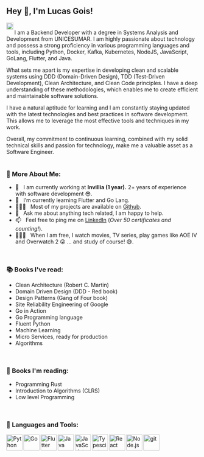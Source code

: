 ## Hey 👋, I'm Lucas Gois!

<a href='https://www.linkedin.com/in/lucasgois1/'><img align='left' alt="linkedin" src="https://raw.githubusercontent.com/rahul-jha98/rahul-jha98/561d474902b59c7429ec22bb73e225696c27b202/assets/linkedin.svg" height='18px'/></a>
<br/>
I am a Backend Developer with a degree in Systems Analysis and Development from UNICESUMAR. I am highly passionate about technology and possess a strong proficiency in various programming languages and tools, including Python, Docker, Kafka, Kubernetes, NodeJS, JavaScript, GoLang, Flutter, and Java.

What sets me apart is my expertise in developing clean and scalable systems using DDD (Domain-Driven Design), TDD (Test-Driven Development), Clean Architecture, and Clean Code principles. I have a deep understanding of these methodologies, which enables me to create efficient and maintainable software solutions.

I have a natural aptitude for learning and I am constantly staying updated with the latest technologies and best practices in software development. This allows me to leverage the most effective tools and techniques in my work.

Overall, my commitment to continuous learning, combined with my solid technical skills and passion for technology, make me a valuable asset as a Software Engineer.
<br/>
<br/>
  
### 🧐 More About Me:

- 🔭 &nbsp; I am currently working at **Invillia (1 year).** 2+ years of experience with software development 😎. 
- 🌱 &nbsp; I’m currently learning Flutter and Go Lang.
- 👨🏻‍💻 &nbsp; Most of my projects are available on [Github](https://github.com/LucasGois1?tab=repositories).
- 💬 &nbsp; Ask me about anything tech related, I am happy to help.
- 📫 &nbsp; Feel free to ping me on [LinkedIn](https://www.linkedin.com/in/lucasgois1/) (*Over 50 certificates and counting!*).
- 🏃🏻‍♂️ &nbsp; When I am free, I watch movies, TV series, play games like AOE IV and Overwatch 2 😜 ... and study of course! 😅. 

<br>

### 📚 Books I've read:

- Clean Architecture (Robert C. Martin)
- Domain Driven Design (DDD - Red book)
- Design Patterns (Gang of Four book)
- Site Reliability Engineering of Google
- Go in Action
- Go Programming language
- Fluent Python
- Machine Learning
- Micro Services, ready for production
- Algorithms

<br>

### 📖 Books I'm reading:

- Programming Rust
- Introduction to Algorithms (CLRS)
- Low level Programming

<br>

### 🔨 Languages and Tools:
<a href="https://www.python.org" target="_blank"><img align="left" alt="Python" height ="42px" src="https://raw.githubusercontent.com/rahul-jha98/github_readme_icons/main/language_and_tools/square/python/python.svg"></a>
<a href="https://go.dev/" target="_blank"><img align="left" alt="Go" height ="42px" src="https://raw.githubusercontent.com/rahul-jha98/README_icons/main/language_and_tools/square/go/go.svg"></a>
<a href="https://flutter.dev/" target="_blank"><img align="left" alt="Flutter" height ="42px" src="https://raw.githubusercontent.com/rahul-jha98/README_icons/main/language_and_tools/square/flutter/flutter.svg"></a>
<a href="https://www.java.com" target="_blank"><img align="left" alt="Java" height ="42px" src="https://raw.githubusercontent.com/rahul-jha98/github_readme_icons/main/language_and_tools/square/java/java.svg"></a>
<a href="https://developer.mozilla.org/en-US/docs/Web/JavaScript" target="_blank"> <img align="left" alt="JavaScript" height ="42px"  src="https://raw.githubusercontent.com/rahul-jha98/github_readme_icons/main/language_and_tools/square/javascript/javascript.svg"> </a>
<a href="https://www.typescriptlang.org/" target="_blank"><img align="left" alt="Typescirpt" height ="42px" src="https://raw.githubusercontent.com/rahul-jha98/github_readme_icons/main/language_and_tools/square/typescript/typescript.svg"></a>
<a href="https://reactjs.org/" target="_blank"> <img align="left" alt="React" height ="42px" src="https://raw.githubusercontent.com/rahul-jha98/github_readme_icons/main/language_and_tools/square/react/react.svg"></a>
<a href="https://nodejs.org" target="_blank"><img align="left" alt="Node.js" height ="42px" src="https://raw.githubusercontent.com/rahul-jha98/github_readme_icons/main/language_and_tools/square/node/node.svg"></a>
<a href="https://git-scm.com/" target="_blank"> <img src="https://raw.githubusercontent.com/rahul-jha98/github_readme_icons/main/language_and_tools/square/git-scm/git-scm.svg" align="left" alt="git" height='42px'/> </a>

<br>

